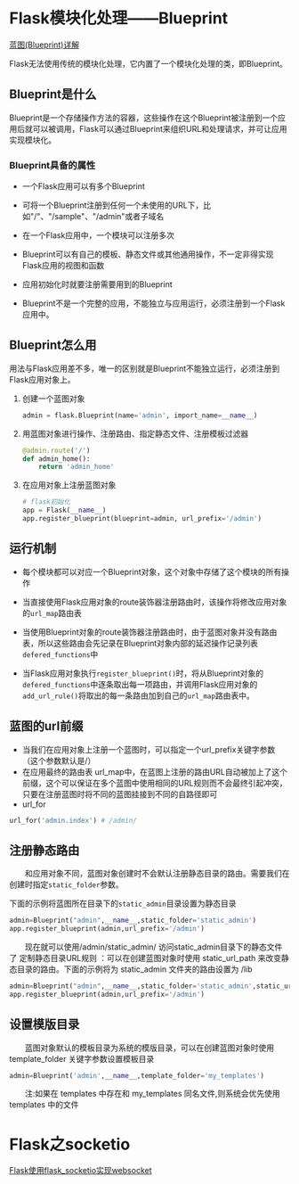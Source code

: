 # Flask模块化处理——Blueprint

[蓝图(Blueprint)详解](https://www.cnblogs.com/wf-skylark/p/9306789.html)

Flask无法使用传统的模块化处理，它内置了一个模块化处理的类，即Blueprint。

## Blueprint是什么

Blueprint是一个存储操作方法的容器，这些操作在这个Blueprint被注册到一个应用后就可以被调用，Flask可以通过Blueprint来组织URL和处理请求，并可让应用实现模块化。

### Blueprint具备的属性

- 一个Flask应用可以有多个Blueprint

- 可将一个Blueprint注册到任何一个未使用的URL下，比如"/"、"/sample"、"/admin"或者子域名

- 在一个Flask应用中，一个模块可以注册多次

- Blueprint可以有自己的模板、静态文件或其他通用操作，不一定非得实现Flask应用的视图和函数

- 应用初始化时就要注册需要用到的Blueprint

- Blueprint不是一个完整的应用，不能独立与应用运行，必须注册到一个Flask应用中。


## Blueprint怎么用

用法与Flask应用差不多，唯一的区别就是Blueprint不能独立运行，必须注册到Flask应用对象上。

1. 创建一个蓝图对象

   ```python
   admin = flask.Blueprint(name='admin', import_name=__name__)
   ```

2. 用蓝图对象进行操作、注册路由、指定静态文件、注册模板过滤器

   ```python
   @admin.route('/')
   def admin_home():
   ​	return 'admin_home'
   ```

3. 在应用对象上注册蓝图对象

   ```python
   # flask初始化
   app = Flask(__name__)
   app.register_blueprint(blueprint=admin, url_prefix='/admin')
   ```

## 运行机制

- 每个模块都可以对应一个Blueprint对象，这个对象中存储了这个模块的所有操作

- 当直接使用Flask应用对象的route装饰器注册路由时，该操作将修改应用对象的`url_map`路由表

- 当使用Blueprint对象的route装饰器注册路由时，由于蓝图对象并没有路由表，所以这些路由会先记录在Blueprint对象内部的延迟操作记录列表`defered_functions`中

- 当Flask应用对象执行`register_blueprint()`时，将从Blueprint对象的`defered_functions`中逐条取出每一项路由，并调用Flask应用对象的`add_url_rule()`将取出的每一条路由加到自己的`url_map`路由表中。


## 蓝图的url前缀

- 当我们在应用对象上注册一个蓝图时，可以指定一个url_prefix关键字参数（这个参数默认是/）
- 在应用最终的路由表 url_map中，在蓝图上注册的路由URL自动被加上了这个前缀，这个可以保证在多个蓝图中使用相同的URL规则而不会最终引起冲突，只要在注册蓝图时将不同的蓝图挂接到不同的自路径即可
- url_for
```python
url_for('admin.index') # /admin/
```

## 注册静态路由

　　和应用对象不同，蓝图对象创建时不会默认注册静态目录的路由。需要我们在创建时指定`static_folder`参数。

下面的示例将蓝图所在目录下的`static_admin`目录设置为静态目录

```python
admin=Blueprint("admin",__name__,static_folder='static_admin')
app.register_blueprint(admin,url_prefix='/admin')
```

　　现在就可以使用/admin/static_admin/ 访问static_admin目录下的静态文件了 定制静态目录URL规则 ：可以在创建蓝图对象时使用 static_url_path 来改变静态目录的路由。下面的示例将为 static_admin 文件夹的路由设置为 /lib

```python
admin=Blueprint("admin",__name__,static_folder='static_admin',static_url_path='/lib')
app.register_blueprint(admin,url_prefix='/admin')
```

## 设置模版目录

　　蓝图对象默认的模板目录为系统的模版目录，可以在创建蓝图对象时使用 template_folder 关键字参数设置模板目录

```python
admin=Blueprint('admin',__name__,template_folder='my_templates')
```

　　注:如果在 templates 中存在和 my_templates 同名文件,则系统会优先使用 templates 中的文件

# Flask之socketio

[Flask使用flask_socketio实现websocket](https://blog.csdn.net/qq_22918243/article/details/89449850)

